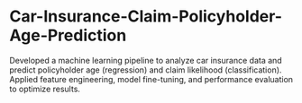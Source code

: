 # Car-Insurance-Claim-Policyholder-Age-Prediction
Developed a machine learning pipeline to analyze car insurance data and predict policyholder age (regression) and claim likelihood (classification). Applied feature engineering, model fine-tuning, and performance evaluation to optimize results.
